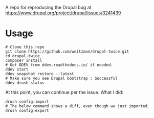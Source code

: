 A repo for reproducing the Drupal bug at https://www.drupal.org/project/drupal/issues/3241439

Usage
=====
```shell
# Clone this repo
git clone https://github.com/weitzman/drupal-twice.git
cd drupal-twice
composer install
# Get DDEV from ddev.readthedocs.io/ if needed.
ddev start
ddev snapshot restore --latest
# Make sure you see Drupal bootstrap : Successful
ddev drush status
```

At this point, you can continue per the issue. What I did:
```shell
drush config:import
# The below command shows a diff, even though we just imported.
drush config:export
```

